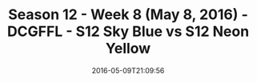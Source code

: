 ---
title: Season 12 - Week 8 (May 8, 2016) - DCGFFL - S12 Sky Blue vs S12 Neon Yellow
teams-score:
- team: _teams/s12-sky-blue.md
  score: 20
- team: _teams/s12-neon-yellow.md
  score: 32
mvp: John Clemons (Sky Blue), Evan Binder (Neon Yellow)
game-ball: Jens Piferoen (Sky Blue), Matt Sauer (Neon Yellow)
season: 12
week: 8
date: '2016-05-09T21:09:56'
pageid: season-12-week-8-may-8-2016-4178-vs-4187
---